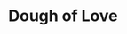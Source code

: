---
pid: fs168
title: Dough of Love
location_transcription: Parkway, Pennsylvania Ave
coordinates: "[-75.176319266891, 39.964392007372]"
zipcode: '19132'
gen_neighborhood: North Philadelphia
neighborhood: Strawberry Mansion
outside_phl: 
age: '48'
age_range: 40-49
instagram: 
image_file_name: fs_168.jpg
proposal_transcription: Philly Pretzel
topic: 
topic_summary: 
type: 
keywords_other: 
credit: Antoinette Chisholm
image_labels: 
twitter: 
facebook: 
permalink: "/monuments/fs168/"
layout: item-page
---